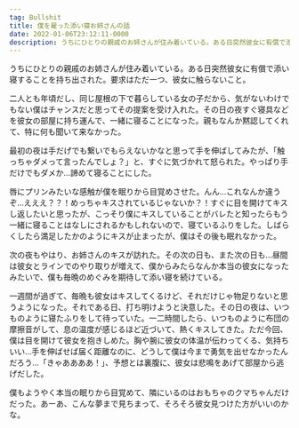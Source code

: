 ```yaml
---
tag: Bullshit
title: 僕を雇った添い寝お姉さんの話
date: 2022-01-06T23:12:11-0000
description: うちにひとりの親戚のお姉さんが住み着いている。ある日突然彼女に有償で添い寝することを持ち出された。要求はただ一つ、彼女に触らないこと。二人とも年頃だし、同じ屋根の下で暮らしている女の子だから、気がないわけでもない僕はチャンスだと思ってその提案を受け入れた。その日の夜すぐ寝具などを彼女の部屋に持ち運んで、一緒に寝ることになった。親もなんか黙認してくれて、特に何も聞いて来なかった。
---
```


うちにひとりの親戚のお姉さんが住み着いている。ある日突然彼女に有償で添い寝することを持ち出された。要求はただ一つ、彼女に触らないこと。

二人とも年頃だし、同じ屋根の下で暮らしている女の子だから、気がないわけでもない僕はチャンスだと思ってその提案を受け入れた。その日の夜すぐ寝具などを彼女の部屋に持ち運んで、一緒に寝ることになった。親もなんか黙認してくれて、特に何も聞いて来なかった。

最初の夜は手だげでも繋いでもらえないかなと思って手を伸ばしてみたが、「触っちゃダメって言ったんでしょ？」と、すぐに気づかれて怒られた。やっぱり手だけでもダメか...諦めて寝ることにした。

唇にプリンみたいな感触が僕を眠りから目覚めさせた。んん...これなんか違うぞ...えええ？？！めっちゃキスされているじゃないか？！すぐに目を開けてキスし返したいと思ったが、こっそり僕にキスしていることがバレたと知ったらもう一緒に寝ることはなしにされるかもしれないので、寝ているふりをした。しばらくしたら満足したかのようにキスが止まったが、僕はその後も眠れなかった。

次の夜もやはり、お姉さんのキスが訪れた。その次の日も、また次の日も...昼間は彼女とラインでのやり取りが増えて、僕からみたらなんか本当の彼女になったみたいで、僕も毎晩のめぐみを期待して添い寝を続けている。

一週間が過ぎて、毎晩も彼女はキスしてくるけど、それだけじゃ物足りないと思うようになった。それである日、打ち明けようと決意した。その日の夜は、いつものように寝たふりをして待っていた。一二時間したら、いつものように布団の摩擦音がして、息の温度が感じるほど近づいて、熱くキスしてきた。ただ今回、僕は目を開けて彼女を抱きしめた。胸や腕に彼女の体温が伝わってくる、気持ちいい...手を伸ばせば届く距離なのに、どうして僕は今まで勇気を出せなかったんだろう...「きゃああああ！」、予想とは裏腹に、彼女は悲鳴をあげて部屋から逃げだした。

僕もようやく本当の眠りから目覚めて、隣にいるのはおもちゃのクマちゃんだけだった。あーあ、こんな夢まで見ちまって、そろそろ彼女見つけた方がいいのかな。